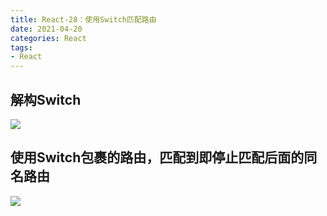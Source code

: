 ```yaml
---
title: React-28：使用Switch匹配路由
date: 2021-04-20
categories: React
tags: 
- React
---
```

## 解构Switch
![](https://img-blog.csdnimg.cn/img_convert/346fff52f7bf849259e546ab094e690e.png)

## 使用Switch包裹的路由，匹配到即停止匹配后面的同名路由
![](https://img-blog.csdnimg.cn/img_convert/f70f5e5703b416ba2e3860ab100a340c.png)